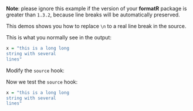 **Note**: please ignore this example if the version of your **formatR** package is greater than `1.3.2`, because line breaks will be automatically preserved.

This demos shows you how to replace `\n` to a real line break in the source.

This is what you normally see in the output:


``` r
x = "this is a long long
string with several
lines"
```

Modify the `source` hook:



Now we test the `source` hook:


```r
x = "this is a long long
string with several
lines"
```

